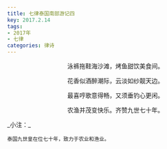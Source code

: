```yaml
---
title: 七律泰国南部游记四
key: 2017.2.14
tags: 
- 2017年 
- 七律
categories: 律诗
---
```


<p align="center">泳裤拖鞋海沙滩，烤鱼甜饮美食间。
</p>
<p align="center">花香似酒醉潮际，云淡如纱靓天边。
</p>
<p align="center">最喜哼歌意得畅，又须垂钓心更闲。
</p>
<p align="center">农渔并茂变快乐。齐赞九世七十年。
</p>
_小注：_

```
泰国九世皇在位七十年，致力于农业和渔业。
```